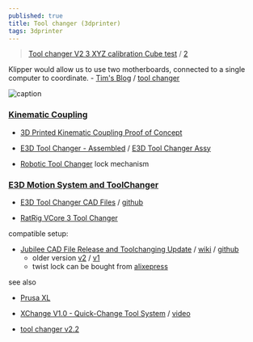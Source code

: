 ```yaml
---
published: true
title: Tool changer (3dprinter)
tags: 3dprinter
---
```

> [Tool changer V2 3 XYZ calibration Cube test](https://www.youtube.com/watch?v=ijRjTuI_AzM) / [2](https://www.youtube.com/watch?v=QW5Lyx8fMO0)

Klipper would allow us to use two motherboards, connected to a single computer to coordinate. - [Tim's Blog](https://tbnk.nl/posts/klipper-upgrade/) / [tool changer](https://tbnk.nl/posts/3d-printer-tool-changer/)

![caption](https://tbnk.nl/img/klipper/new-setup.png)

### [Kinematic Coupling](https://en.wikipedia.org/wiki/Kinematic_coupling)

- [3D Printed Kinematic Coupling Proof of Concept](https://www.youtube.com/watch?v=cfSHss5j5KU)
- [E3D Tool Changer - Assembled](https://www.thingiverse.com/thing:3880296) / [E3D Tool Changer Assy](https://www.thingiverse.com/thing:3714961)

- [Robotic Tool Changer](https://youtu.be/kDP-oofDn4w?t=111) lock mechanism

### [E3D Motion System and ToolChanger](https://e3d-online.com/pages/toolchanger?aff=9)

- [E3D Tool Changer CAD Files](https://3ddistributed.com/corexy-3d-printer/e3d-tool-changer-cad-files/) / [github](https://github.com/e3donline/ToolChanger)

- [RatRig VCore 3 Tool Changer ](https://www.prusaprinters.org/prints/137147-ratrig-vcore-3-tool-changer)

compatible setup:
- [Jubilee CAD File Release and Toolchanging Update](https://www.youtube.com/watch?v=7jGilt5ijQo) / [wiki](https://jubilee3d.com/index.php?title=Main_Page) / [github](https://github.com/machineagency/jubilee) 
	- older version [v2](https://www.thingiverse.com/thing:3805144) / [v1](https://www.thingiverse.com/thing:3365456)
    - twist lock can be bought from [alixepress](https://fr.aliexpress.com/item/1005003036895316.html?gatewayAdapt=glo2fra)

see also
- [Prusa XL](https://www.prusa3d.com/product/original-prusa-xl-2/)
- [XChange V1.0 - Quick-Change Tool System](https://printermods.com/products/xchange-v1-0-3d-printer-quick-tool-changer-system?variant=41988467032300) / [video](https://www.youtube.com/watch?v=EVjchMw8L7Q)

- [tool changer v2.2](https://www.youtube.com/watch?v=7SQQW1U3O4E)
